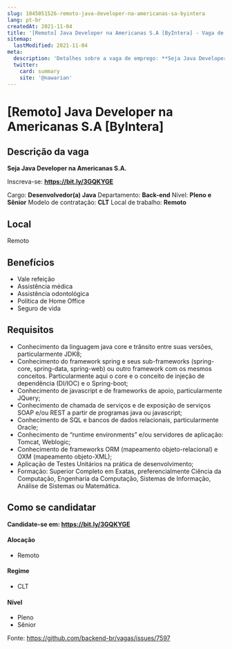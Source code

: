 ```yaml
---
slug: 1045051526-remoto-java-developer-na-americanas-sa-byintera
lang: pt-br
createdAt: 2021-11-04
title: '[Remoto] Java Developer na Americanas S.A [ByIntera] - Vaga de Emprego'
sitemap:
  lastModified: 2021-11-04
meta:
  description: 'Detalhes sobre a vaga de emprego: **Seja Java Developer na Americanas S.A.** Inscreva-se: **https://bit.ly/3GQKYGE** Cargo: **Desenvolvedor(a) Java** Departamento: **Back-end** Nível: **Pleno e Sênior** Modelo de contratação: **CLT** Local de trabalho: **Remoto**'
  twitter:
    card: summary
    site: '@nawarian'
---
```


# [Remoto] Java Developer na Americanas S.A [ByIntera]

## Descrição da vaga

**Seja Java Developer na Americanas S.A.**

Inscreva-se: **https://bit.ly/3GQKYGE**

Cargo: **Desenvolvedor(a) Java**
Departamento: **Back-end**
Nível:  **Pleno e Sênior**
Modelo de contratação: **CLT**
Local de trabalho: **Remoto**

## Local

Remoto 

## Benefícios
- Vale refeição
- Assistência médica
- Assistência odontológica
- Política de Home Office
- Seguro de vida

## Requisitos

- Conhecimento da linguagem java core e trânsito entre suas versões, particularmente JDK8;
- Conhecimento do framework spring e seus sub-frameworks (spring-core, spring-data, spring-web) ou outro framework com os mesmos conceitos. Particularmente aqui o core e o conceito de injeção de dependência (DI/IOC) e o Spring-boot;
- Conhecimento de javascript e de frameworks de apoio, particularmente JQuery;
- Conhecimento de chamada de serviços e de exposição de serviços SOAP e/ou REST a partir de programas java ou javascript;
- Conhecimento de SQL e bancos de dados relacionais, particularmente Oracle;
- Conhecimento de “runtime environments” e/ou servidores de aplicação: Tomcat, Weblogic;
- Conhecimento de frameworks ORM (mapeamento objeto-relacional) e OXM (mapeamento objeto-XML);
- Aplicação de Testes Unitários na prática de desenvolvimento;
- Formação: Superior Completo em Exatas, preferencialmente Ciência da Computação, Engenharia da Computação, Sistemas de Informação, Análise de Sistemas ou Matemática.

## Como se candidatar

**Candidate-se em: https://bit.ly/3GQKYGE**


#### Alocação
- Remoto

#### Regime
- CLT

#### Nível
- Pleno
- Sênior




Fonte: https://github.com/backend-br/vagas/issues/7597